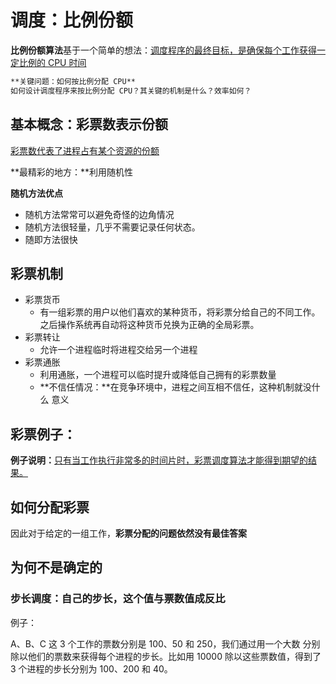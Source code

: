 # 调度：比例份额

**比例份额算法**基于一个简单的想法：<u>调度程序的最终目标，是确保每个工作获得一定比例的 CPU 时间</u>

```markdown
**关键问题：如何按比例分配 CPU**
如何设计调度程序来按比例分配 CPU？其关键的机制是什么？效率如何？
```

## 基本概念：彩票数表示份额

<u>彩票数代表了进程占有某个资源的份额</u>

**最精彩的地方：**利用随机性

**随机方法优点**

- 随机方法常常可以避免奇怪的边角情况
- 随机方法很轻量，几乎不需要记录任何状态。
- 随即方法很快

## 彩票机制

- 彩票货币
  - 有一组彩票的用户以他们喜欢的某种货币，将彩票分给自己的不同工作。之后操作系统再自动将这种货币兑换为正确的全局彩票。
- 彩票转让
  - 允许一个进程临时将进程交给另一个进程
- 彩票通胀
  - 利用通胀，一个进程可以临时提升或降低自己拥有的彩票数量
  - **不信任情况：**在竞争环境中，进程之间互相不信任，这种机制就没什么
     意义

## 彩票例子：

**例子说明：**<u>只有当工作执行非常多的时间片时，彩票调度算法才能得到期望的结果。</u>

## 如何分配彩票

因此对于给定的一组工作，**彩票分配的问题依然没有最佳答案**

## 为何不是确定的

### 步长调度：自己的步长，这个值与票数值成反比

例子：

A、B、C 这 3 个工作的票数分别是 100、50 和 250，我们通过用一个大数
 分别除以他们的票数来获得每个进程的步长。比如用 10000 除以这些票数值，得到了 3 个进程的步长分别为 100、200 和 40。